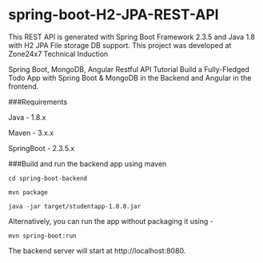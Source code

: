 # spring-boot-H2-JPA-REST-API

This REST API is generated with Spring Boot Framework 2.3.5 and Java 1.8 with H2 JPA File storage DB support. This project was developed at Zone24x7 Technical Induction

Spring Boot, MongoDB, Angular Restful API Tutorial
Build a Fully-Fledged Todo App with Spring Boot & MongoDB in the Backend and Angular in the frontend.

###Requirements

Java - 1.8.x 

Maven - 3.x.x 

SpringBoot - 2.3.5.x  


###Build and run the backend app using maven 
 
 
`cd spring-boot-backend` 

`mvn package` 

`java -jar target/studentapp-1.0.0.jar` 

Alternatively, you can run the app without packaging it using -

`mvn spring-boot:run` 

The backend server will start at http://localhost:8080.
